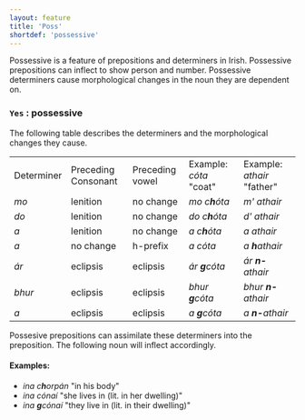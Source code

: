```yaml
---
layout: feature
title: 'Poss'
shortdef: 'possessive'
---
```


Possessive is a feature of prepositions and determiners in Irish. Possessive prepositions can inflect to show person and number. Possessive determiners cause morphological changes in the noun they are dependent on. 

### `Yes` : possessive

The following table describes the determiners and the morphological changes they cause.

<table>
<tr><td>Determiner</td><td>Preceding Consonant</td><td>Preceding vowel</td><td>Example: <em>cóta</em> "coat"</td><td>Example: <em>athair</em> "father"</td></tr>
<tr><td><em>mo</em></td><td>lenition</td><td>no change</td><td><em>mo c<b>h</b>óta</em></td><td><em>m' athair</em></td></tr>
<tr><td><em>do</em></td><td>lenition</td><td>no change</td><td><em>do c<b>h</b>óta</em></td><td><em>d' athair</em></td></tr>
<tr><td><em>a</em></td><td>lenition</td><td>no change</td><td><em>a c<b>h</b>óta</em></td><td><em>a athair</em></td></tr>
<tr><td><em>a</em></td><td>no change</td><td>h-prefix</td><td><em>a cóta</em></td><td><em>a <b>h</b>athair</em></td></tr>
<tr><td><em>ár</em></td><td>eclipsis</td><td>eclipsis</td><td><em>ár <b>g</b>cóta</em></td><td><em>ár <b>n-</b>athair</em></td></tr>
<tr><td><em>bhur</em></td><td>eclipsis</td><td>eclipsis</td><td><em>bhur <b>g</b>cóta</em></td><td><em>bhur <b>n-</b>athair</em></td></tr>
<tr><td><em>a</em></td><td>eclipsis</td><td>eclipsis</td><td><em>a <b>g</b>cóta</em></td><td><em>a <b>n-</b>athair</em></td></tr>
</table>

Possesive prepositions can assimilate these determiners into the preposition. The following noun will inflect accordingly.

#### Examples:

* _ina c<b>h</b>orpán_ "in his body"
* _ina cónaí_ "she lives in (lit. in her dwelling)"
* _ina <b>g</b>cónaí_ "they live in (lit. in their dwelling)"                                                                                                                                                                                                                                                                                                                                                        
